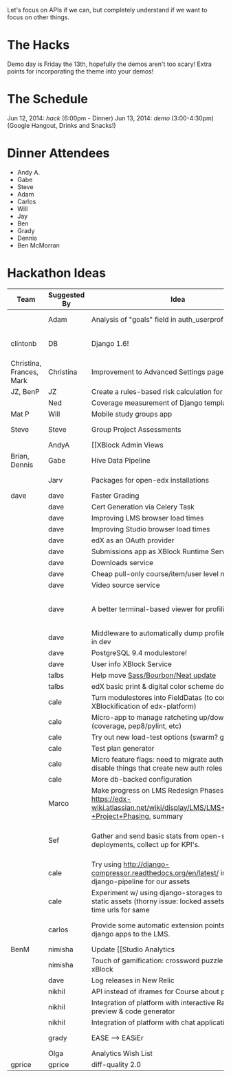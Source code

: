 Let's focus on APIs if we can, but completely understand if we want to focus on other things.

# The Hacks

Demo day is Friday the 13th, hopefully the demos aren't too scary! Extra points for incorporating the theme into your demos!

# The Schedule
Jun 12, 2014: *hack* (6:00pm - Dinner)
Jun 13, 2014: *demo* (3:00-4:30pm) (Google Hangout, Drinks and Snacks!)

# Dinner Attendees
* Andy A.
* Gabe 
* Steve
* Adam
* Carlos
* Will
* Jay
* Ben
* Grady
* Dennis
* Ben McMorran

# Hackathon Ideas

Team | Suggested By | Idea        | Notes |
-----|--------------|-------------|------- |
| | Adam | Analysis of "goals" field in auth_userprofile | Why do people sign up for edX? Do student goals correlate with success? Completion rates? Courses enrolled in? |
| clintonb | DB      | Django 1.6! | It's a crazy idea. But I want to give it a shot. ([the work begins here](https://github.com/edx/xblock-sdk/pull/10)); (dave: maybe 1.7? It's almost out... cale: shoot for 1.7! Also, see https://github.com/edx/edx-platform/wiki/Moving-to-Django-1.7) |
| Christina, Frances, Mark | Christina| Improvement to Advanced Settings page in Studio | Display names, help, hide "deprecated" fields, possibly validation. Add some structure; links to docs for each |
| JZ, BenP | JZ | Create a rules-based risk calculation for PRs | I got started with this [here](https://github.com/jzoldak/gh-pr-risk) |
|| Ned     | Coverage measurement of Django templates | Last time was Mako, let's try Django. |
|Mat P| Will    | Mobile study groups app  |  |
|Steve |Steve   | Group Project Assessments | Allow a group of students to collaborate on a single project, submit it for review, then grade peer groups. Yay! |
||AndyA | [[XBlock Admin Views|xblock-admin-views]] | Support global/course-scoped admin pages for xblocks (for Studio, but would love help with Instructor Dashboard integration) |
| Brian, Dennis |Gabe | Hive Data Pipeline | Load all event data (and maybe some other sources) in to hive tables to experiment with and run adhoc queries against. |
||Jarv | Packages for open-edx installations | Install edX without having to go out to pypi, github, with a package for every role. How about `apt-get install edx`? |
|dave| dave  | Faster Grading | A few different possibilities, starting with reducing SQL queries. |
|| dave  | Cert Generation via Celery Task | 
|| dave  | Improving LMS browser load times | 
|| dave  | Improving Studio browser load times |
|| dave  | edX as an OAuth provider | i.e. SSO between edX apps |
|| dave  | Submissions app as XBlock Runtime Service | 
|| dave  | Downloads service | A facility for writing files to S3 that would be made available for XBlocks. |
|| dave  | Cheap pull-only course/item/user level notifications | 
|| dave  | Video source service | abstract away different locations/encodings |
|| dave  | A better terminal-based viewer for profiling results | i.e. a better RunSnakeRun (something like/based on https://github.com/nedbat/memsee could be cool) (dave: python -m pstats already provides basic cmdline functionality, but I was looking to make a tree listing cumulative view and other context-specific data via something like urwid) |
|| dave  | Middleware to automatically dump profiles of views in dev | to make performance debugging easier |
|| dave  | PostgreSQL 9.4 modulestore! | |
|| dave  | User info XBlock Service | |
|| talbs | Help move [Sass/Bourbon/Neat update](https://github.com/edx/edx-platform/pull/3462) | Sarina: If you're going to improve the pipeline maybe we can also do RTL..?? |
|| talbs | edX basic print & digital color scheme doc | |
|| cale  | Turn modulestores into FieldDatas (to continue the XBlockification of edx-platform) | |
|| cale  | Micro-app to manage ratcheting up/down of values (coverage, pep8/pylint, etc) | Sarina: Am curious what you're thinking for this |
|| cale  | Try out new load-test options (swarm? gatling?) | |
|| cale  | Test plan generator | |
|| cale  | Micro feature flags: need to migrate auth roles? Just disable things that create new auth roles | |
|| cale  | More db-backed configuration | |
|| Marco  | Make progress on LMS Redesign Phases 1-4 see: https://edx-wiki.atlassian.net/wiki/display/LMS/LMS+Redesign+-+Project+Phasing, summary  | |
|| Sef | Gather and send basic stats from open-source deployments, collect up for KPI's.  | Reqts: Opt in.  management command to preview what would be sent, send once, or send periodically (celery beat?).  Aggregate stats only: enrollments, certificates, etc.  Server to collect stats.  What transport, email? I can't participate myself, but would be a fun feature to hack in |
|| cale | Try using http://django-compressor.readthedocs.org/en/latest/ instead of django-pipeline for our assets |
|| cale | Experiment w/ using django-storages to power our static assets (thorny issue: locked assets and one-time urls for same |
|| carlos | Provide some automatic extension points for external django apps to the LMS.| The idea is to move apps like psychometrics and licenses to their own reports, but still let people easily include them in their deployments with just changes to django settings (not to url.py)|
| BenM | nimisha | Update [[Studio Analytics|https://edx-wiki.atlassian.net/wiki/display/STU/Studio+Analytics]]  | We already upload data using segment.io, but some is buggy and more should be tracked.|
|| nimisha | Touch of gamification: crossword puzzle problem xBlock | Add a little "fun" way of testing students. |
|| dave | Log releases in New Relic | https://rpm.newrelic.com/accounts/88178/applications/1588430/deployments/instructions
|| nikhil | API instead of iframes for Course about pages | https://edx-wiki.atlassian.net/browse/WEB-869
|| nikhil | Integration of platform with interactive Raspberry Pi preview & code generator |
|| nikhil | Integration of platform with chat application |
|| grady | EASE --> EASiEr | I think that sums it up.  Diving into EASE, doing a deep clean. Removing Redundancy, speeding things up.  Not doing quadruple checking for ASCII formatting.  Etc. |
|| Olga | Analytics Wish List | Gather questions from teams about our courses and students |
| gprice | gprice | diff-quality 2.0 | Productizing work from last hackathon |